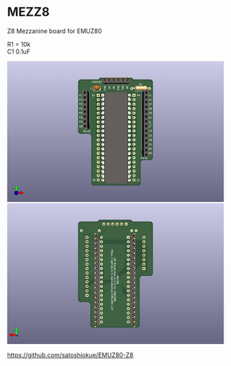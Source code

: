 # MEZZ8
Z8 Mezzanine board for EMUZ80

R1 = 10k  
C1 0.1uF  

![MEZZ8 PCB TOP](https://github.com/satoshiokue/MEZZ8/blob/main/imgs/MEZZ8_top.jpg)
![MEZZ8 PCB BOTTOM](https://github.com/satoshiokue/MEZZ8/blob/main/imgs/MEZZ8_bottom.jpg)

https://github.com/satoshiokue/EMUZ80-Z8
